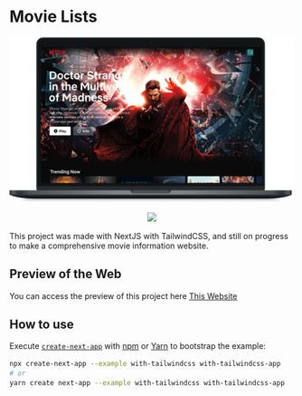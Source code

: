 # Movie Lists

<img src="images/movieMacbook.png" width="1000"/>
<p align="center">
  <img src="images/movieIphone12.svg" height="600"/>
</p>

This project was made with NextJS with TailwindCSS, and still on progress to make a comprehensive movie information website.

## Preview of the Web

You can access the preview of this project here [This Website](http://movie.andikay.me)

## How to use

Execute [`create-next-app`](https://github.com/vercel/next.js/tree/canary/packages/create-next-app) with [npm](https://docs.npmjs.com/cli/init) or [Yarn](https://yarnpkg.com/lang/en/docs/cli/create/) to bootstrap the example:

```bash
npx create-next-app --example with-tailwindcss with-tailwindcss-app
# or
yarn create next-app --example with-tailwindcss with-tailwindcss-app
```
